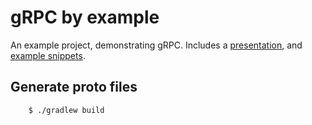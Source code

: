 # gRPC by example
An example project, demonstrating gRPC.
Includes a [presentation](https://andy.philipp.no/grpc-by-example), and [example snippets](/docs/snippets.md).

## Generate proto files
````bash
    $ ./gradlew build
````
